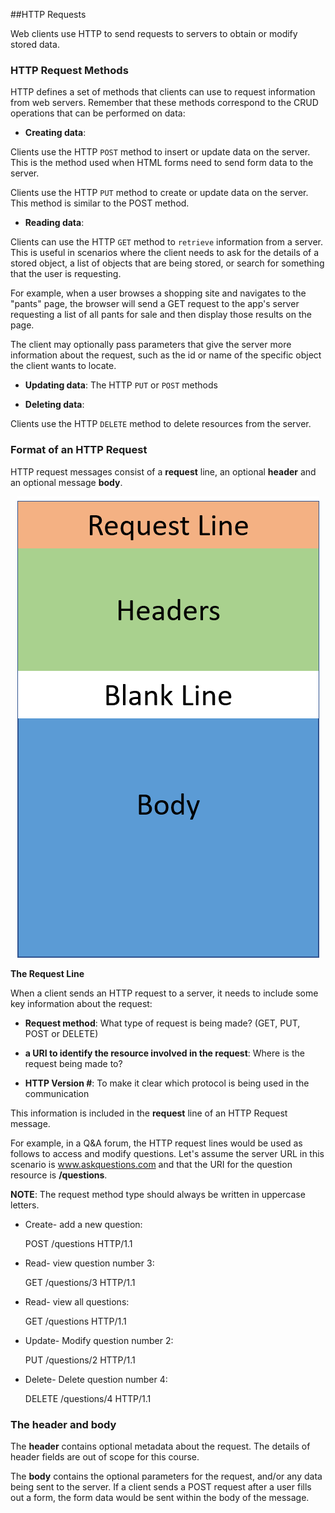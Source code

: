 ##HTTP Requests

Web clients use HTTP to send requests to servers to obtain or modify stored data.

### HTTP Request Methods

HTTP defines a set of methods that clients can use to request information from web servers. Remember that these methods correspond to the CRUD operations that can be performed on data:

* <strong>Creating data</strong>:

Clients use the HTTP `POST` method to insert or update data on the server. This is the method used when HTML forms need to send form data to the server.

Clients use the HTTP `PUT` method to create or update data on the server. This method is similar to the POST method.

* <strong>Reading data</strong>:

Clients can use the HTTP `GET` method to `retrieve` information from a server. This is useful in scenarios where the client needs to ask for the details of a stored object, a list of objects that are being stored, or search for something that the user is requesting.

For example, when a user browses a shopping site and navigates to the "pants" page, the browser will send a GET request to the app's server requesting a list of all pants for sale and then display those results on the page.

The client may optionally pass parameters that give the server more information about the request, such as the id or name of the specific object the client wants to locate.

* <strong>Updating data</strong>: The HTTP `PUT` or `POST` methods

* <strong>Deleting data</strong>:

Clients use the HTTP `DELETE` method to delete resources from the server.

### Format of an HTTP Request

HTTP request messages consist of a <strong>request</strong> line, an optional <strong>header</strong> and an optional message <strong>body</strong>.

<p align="center">
    <img src="images/HTTP_Request_Message.png">
</p>

<strong>The Request Line</strong>

When a client sends an HTTP request to a server, it needs to include some key information about the request:

* <strong>Request method</strong>: What type of request is being made? (GET, PUT, POST or DELETE)

* <strong>a URI to identify the resource involved in the request</strong>:   Where is the request being made to?

* <strong>HTTP Version #</strong>: To make it clear which protocol is being used in the communication

This information is included in the <strong>request</strong> line of an HTTP Request message.

For example, in a Q&A forum, the HTTP request lines would be used as follows to access and modify questions. Let's assume the server URL in this scenario is www.askquestions.com and that the URI for the question resource is <strong>/questions</strong>.

<strong>NOTE</strong>: The request method type should always be written in uppercase letters.

* Create- add a new question:

    POST /questions HTTP/1.1

* Read- view question number 3:

    GET /questions/3 HTTP/1.1

* Read- view all questions:

    GET /questions HTTP/1.1

* Update- Modify question number 2:

    PUT /questions/2 HTTP/1.1

* Delete- Delete question number 4:

    DELETE /questions/4 HTTP/1.1


### The header and body

The <strong>header</strong> contains optional metadata about the request. The details of header fields are out of scope for this course.

The <strong>body</strong> contains the optional parameters for the request, and/or any data being sent to the server. If a client sends a POST request after a user fills out a form, the form data would be sent within the body of the message. 